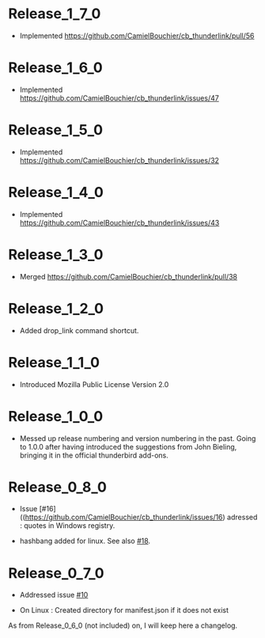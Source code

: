 Release_1_7_0
=============

* Implemented https://github.com/CamielBouchier/cb_thunderlink/pull/56

Release_1_6_0
=============

* Implemented https://github.com/CamielBouchier/cb_thunderlink/issues/47

Release_1_5_0
=============

* Implemented https://github.com/CamielBouchier/cb_thunderlink/issues/32

Release_1_4_0
=============

* Implemented https://github.com/CamielBouchier/cb_thunderlink/issues/43

Release_1_3_0
=============

* Merged https://github.com/CamielBouchier/cb_thunderlink/pull/38

Release_1_2_0
=============

* Added drop_link command shortcut. 

Release_1_1_0
=============

* Introduced Mozilla Public License Version 2.0

Release_1_0_0
=============

* Messed up release numbering and version numbering in the past. Going to 1.0.0 after having introduced the suggestions from John Bieling, bringing it in the official thunderbird add-ons.

Release_0_8_0
=============

* Issue [#16]((https://github.com/CamielBouchier/cb_thunderlink/issues/16) adressed : quotes in Windows registry.

* hashbang added for linux. See also [#18](https://github.com/CamielBouchier/cb_thunderlink/issues/18).

Release_0_7_0
=============

* Addressed issue [#10](https://github.com/CamielBouchier/cb_thunderlink/issues/10)

* On Linux : Created directory for manifest.json if it does not exist

As from Release_0_6_0 (not included) on, I will keep here a changelog.
